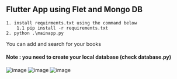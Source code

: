 ## Flutter App using Flet and Mongo DB

```
1. install requirments.txt using the command below
    1.1 pip install -r requirements.txt
2. python .\mainapp.py
```

You can add and search for your books

#### Note : you need to create your local database (check database.py)

![image](https://user-images.githubusercontent.com/47816410/198575672-86095916-ac68-4363-adec-241b8c45f026.png)
![image](https://user-images.githubusercontent.com/47816410/198575710-426ecc25-00bd-4eef-89c3-64fefa3e7721.png)
![image](https://user-images.githubusercontent.com/47816410/198575735-27981ec5-0184-4683-b7ae-a98acee3cb5c.png)
